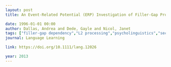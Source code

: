 ```yaml
---
layout: post
title: An Event-Related Potential (ERP) Investigation of Filler-Gap Processing in Native and Second Language Speakers

date: 1996-01-01 00:00
author: Dallas, Andrea and Dede, Gayle and Nicol, Janet
tags: ["filler-gap dependency","L2 processing","psycholinguistics","second language acquisition"]
journal: Language Learning

link: https://doi.org/10.1111/lang.12026

year: 2013
---
```



